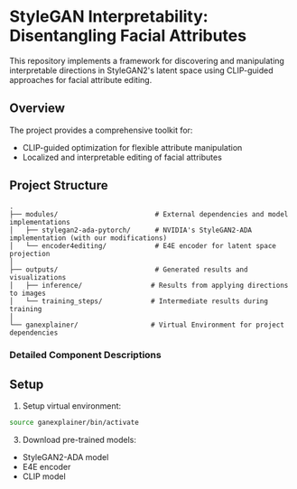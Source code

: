 # StyleGAN Interpretability: Disentangling Facial Attributes

This repository implements a framework for discovering and manipulating interpretable directions in StyleGAN2's latent space using CLIP-guided approaches for facial attribute editing.

## Overview

The project provides a comprehensive toolkit for:
- CLIP-guided optimization for flexible attribute manipulation
- Localized and interpretable editing of facial attributes

## Project Structure

```
.
├── modules/                        # External dependencies and model implementations
│   ├── stylegan2-ada-pytorch/      # NVIDIA's StyleGAN2-ADA implementation (with our modifications)
│   └── encoder4editing/            # E4E encoder for latent space projection
│
├── outputs/                        # Generated results and visualizations
│   ├── inference/                 # Results from applying directions to images
│   └── training_steps/            # Intermediate results during training
│
└── ganexplainer/                  # Virtual Environment for project dependencies
```

### Detailed Component Descriptions

## Setup

1. Setup virtual environment:
```bash
source ganexplainer/bin/activate
```

3. Download pre-trained models:
- StyleGAN2-ADA model
- E4E encoder
- CLIP model